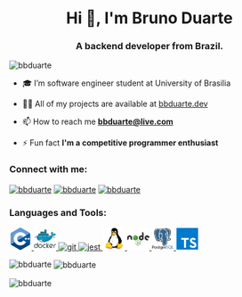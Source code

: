 <h1 align="center">Hi 👋, I'm Bruno Duarte</h1>
<h3 align="center">A backend developer from Brazil.</h3>

<p align="left"> <img src="https://komarev.com/ghpvc/?username=bbduarte&label=Profile%20views&color=0e75b6&style=flat" alt="bbduarte" /> </p>

- 🎓 I’m software engineer student at University of Brasilia
  
- 👨‍💻 All of my projects are available at [bbduarte.dev](bbduarte.dev)

- 📫 How to reach me **bbduarte@live.com**

- ⚡ Fun fact **I'm a competitive programmer enthusiast**

<h3 align="left">Connect with me:</h3>
<p align="left">
<a href="https://linkedin.com/in/bbduarte" target="blank"><img align="center" src="https://raw.githubusercontent.com/rahuldkjain/github-profile-readme-generator/master/src/images/icons/Social/linked-in-alt.svg" alt="bbduarte" height="30" width="40" /></a>
<a href="https://codeforces.com/profile/bbduarte" target="blank"><img align="center" src="https://raw.githubusercontent.com/rahuldkjain/github-profile-readme-generator/master/src/images/icons/Social/codeforces.svg" alt="bbduarte" height="30" width="40" /></a>
<a href="https://www.leetcode.com/bbduarte" target="blank"><img align="center" src="https://raw.githubusercontent.com/rahuldkjain/github-profile-readme-generator/master/src/images/icons/Social/leet-code.svg" alt="bbduarte" height="30" width="40" /></a>
</p>

<h3 align="left">Languages and Tools:</h3>
<p align="left">
  <a href="https://www.w3schools.com/cpp/" target="_blank" rel="noreferrer"> 
    <img src="https://raw.githubusercontent.com/devicons/devicon/master/icons/cplusplus/cplusplus-original.svg" alt="cplusplus" width="40" height="40"/> </a>
  <a href="https://www.docker.com/" target="_blank" rel="noreferrer"> 
    <img src="https://raw.githubusercontent.com/devicons/devicon/master/icons/docker/docker-original-wordmark.svg" alt="docker" width="40" height="40"/> </a> 
  <a href="https://git-scm.com/" target="_blank" rel="noreferrer"> 
    <img src="https://www.vectorlogo.zone/logos/git-scm/git-scm-icon.svg" alt="git" width="40" height="40"/> </a> 
  <a href="https://jestjs.io" target="_blank" rel="noreferrer"> 
    <img src="https://www.vectorlogo.zone/logos/jestjsio/jestjsio-icon.svg" alt="jest" width="40" height="40"/> </a> 
  <a href="https://www.linux.org/" target="_blank" rel="noreferrer"> 
    <img src="https://raw.githubusercontent.com/devicons/devicon/master/icons/linux/linux-original.svg" alt="linux" width="40" height="40"/> </a> 
  <a href="https://nodejs.org" target="_blank" rel="noreferrer"> 
    <img src="https://raw.githubusercontent.com/devicons/devicon/master/icons/nodejs/nodejs-original-wordmark.svg" alt="nodejs" width="40" height="40"/> </a> 
  <a href="https://www.postgresql.org" target="_blank" rel="noreferrer"> 
    <img src="https://raw.githubusercontent.com/devicons/devicon/master/icons/postgresql/postgresql-original-wordmark.svg" alt="postgresql" width="40" height="40"/> </a> 
  <a href="https://www.typescriptlang.org/" target="_blank" rel="noreferrer"> 
    <img src="https://raw.githubusercontent.com/devicons/devicon/master/icons/typescript/typescript-original.svg" alt="typescript" width="40" height="40"/> </a>
</p>

<p><img align="left" src="https://github-readme-stats.vercel.app/api/top-langs?username=bbduarte&show_icons=true&locale=en&layout=compact" alt="bbduarte" /></p>

<p>&nbsp;<img align="center" src="https://github-readme-stats.vercel.app/api?username=bbduarte&show_icons=true&locale=en" alt="bbduarte" /></p>

<p><img align="center" src="https://github-readme-streak-stats.herokuapp.com/?user=bbduarte&" alt="bbduarte" /></p>
